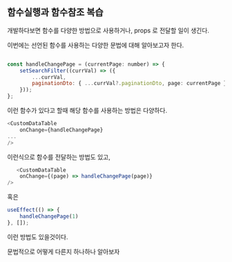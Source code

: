 ## 함수실행과 함수참조 복습

개발하다보면 함수를 다양한 방법으로 사용하거나, props 로 전달할 일이 생긴다. 

이번에는 선언된 함수를 사용하는 다양한 문법에 대해 알아보고자 한다. 


````javascript

const handleChangePage = (currentPage: number) => {
    setSearchFilter((currVal) => ({
        ...currVal,
        paginationDto: { ...currVal?.paginationDto, page: currentPage },
    }));
};
````

이런 함수가 있다고 할때 해당 함수를 사용하는 방법은 다양하다. 

````javascript
<CustomDataTable
    onChange={handleChangePage}
...
/>
````

이런식으로 함수를 전달하는 방법도 있고, 

````javascript
   <CustomDataTable
    onChange={(page) => handleChangePage(page)}
/>
````

혹은

````javascript
useEffect(() => {
    handleChangePage(1)
}, []);
````

이런 방법도 있을것이다.

문법적으로 어떻게 다른지 하나하나 알아보자 